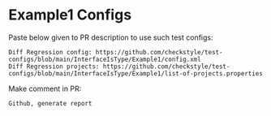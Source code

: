 # Example1 Configs
Paste below given to PR description to use such test configs:
```
Diff Regression config: https://github.com/checkstyle/test-configs/blob/main/InterfaceIsType/Example1/config.xml
Diff Regression projects: https://github.com/checkstyle/test-configs/blob/main/InterfaceIsType/Example1/list-of-projects.properties
```
Make comment in PR:
```
Github, generate report
```
